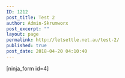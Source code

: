 ```yaml
---
ID: 1212
post_title: Test 2
author: Admin-Skrumworx
post_excerpt: ""
layout: page
permalink: http://letsettle.net.au/test-2/
published: true
post_date: 2018-04-20 04:10:40
---
```

[ninja_form id=4]